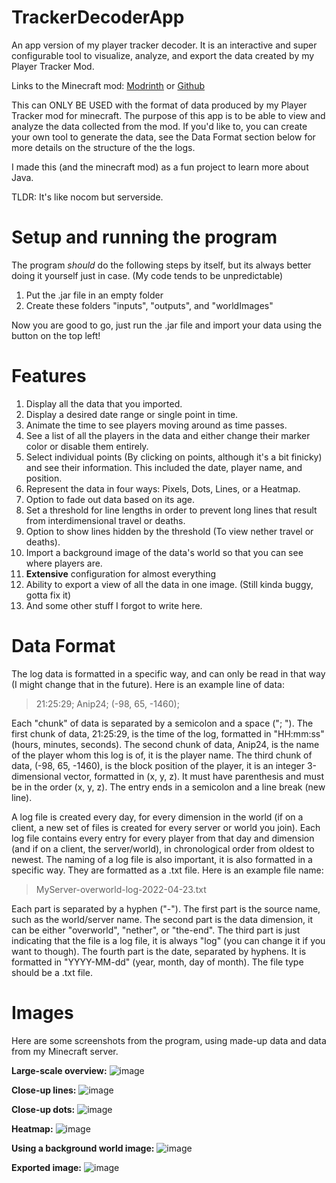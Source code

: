 # TrackerDecoderApp
An app version of my player tracker decoder. It is an interactive and super configurable tool to visualize, analyze, and export the data created by my Player Tracker Mod.

Links to the Minecraft mod:
[Modrinth](https://modrinth.com/mod/wat) or [Github](https://github.com/AIP21/WAT-mod)

This can ONLY BE USED with the format of data produced by my Player Tracker mod for minecraft. The purpose of this app is to be able to view and analyze the data collected from the mod.
If you'd like to, you can create your own tool to generate the data, see the Data Format section below for more details on the structure of the the logs.

I made this (and the minecraft mod) as a fun project to learn more about Java.

TLDR: It's like nocom but serverside.

# Setup and running the program
The program *should* do the following steps by itself, but its always better doing it yourself just in case. (My code tends to be unpredictable)
1. Put the .jar file in an empty folder
2. Create these folders "inputs", "outputs", and "worldImages"

Now you are good to go, just run the .jar file and import your data using the button on the top left!

# Features
1. Display all the data that you imported.
2. Display a desired date range or single point in time.
3. Animate the time to see players moving around as time passes.
4. See a list of all the players in the data and either change their marker color or disable them entirely.
5. Select individual points (By clicking on points, although it's a bit finicky) and see their information. This included the date, player name, and position.
6. Represent the data in four ways: Pixels, Dots, Lines, or a Heatmap.
7. Option to fade out data based on its age.
8. Set a threshold for line lengths in order to prevent long lines that result from interdimensional travel or deaths.
9. Option to show lines hidden by the threshold (To view nether travel or deaths).
11. Import a background image of the data's world so that you can see where players are.
12. **Extensive** configuration for almost everything
13. Ability to export a view of all the data in one image. (Still kinda buggy, gotta fix it)
14. And some other stuff I forgot to write here.

# Data Format
The log data is formatted in a specific way, and can only be read in that way (I might change that in the future). Here is an example line of data:
> 21:25:29; Anip24; (-98, 65, -1460);

Each "chunk" of data is separated by a semicolon and a space ("; ").
The first chunk of data, 21:25:29, is the time of the log, formatted in "HH:mm:ss" (hours, minutes, seconds).
The second chunk of data, Anip24, is the name of the player whom this log is of, it is the player name.
The third chunk of data, (-98, 65, -1460), is the block position of the player, it is an integer 3-dimensional vector, formatted in (x, y, z). It must have parenthesis and must be in the order (x, y, z).
The entry ends in a semicolon and a line break (new line).


A log file is created every day, for every dimension in the world (if on a client, a new set of files is created for every server or world you join). Each log file contains every entry for every player from that day and dimension (and if on a client, the server/world), in chronological order from oldest to newest.
The naming of a log file is also important, it is also formatted in a specific way. They are formatted as a .txt file. Here is an example file name:
> MyServer-overworld-log-2022-04-23.txt

Each part is separated by a hyphen ("-").
The first part is the source name, such as the world/server name.
The second part is the data dimension, it can be either "overworld", "nether", or "the-end".
The third part is just indicating that the file is a log file, it is always "log" (you can change it if you want to though).
The fourth part is the date, separated by hyphens. It is formatted in "YYYY-MM-dd" (year, month, day of month).
The file type should be a .txt file.

# Images
Here are some screenshots from the program, using made-up data and data from my Minecraft server.

**Large-scale overview:**
![image](https://user-images.githubusercontent.com/44927160/168449122-76f73826-857d-44f6-9839-eea1f9e24066.png)

**Close-up lines:**
![image](https://user-images.githubusercontent.com/44927160/168449136-b182f879-7db2-4e74-983b-37de249d4fad.png)

**Close-up dots:**
![image](https://user-images.githubusercontent.com/44927160/168450319-e88ecefb-bb34-4392-8ca2-c36ce918d4df.png)

**Heatmap:**
![image](https://user-images.githubusercontent.com/44927160/168449151-4151b751-c39a-48e8-b82d-cc6e78c7d8eb.png)

**Using a background world image:**
![image](https://user-images.githubusercontent.com/44927160/168450297-2415fe3d-f164-484f-827b-37ea82d28cd3.png)

**Exported image:**
![image](https://user-images.githubusercontent.com/44927160/168449213-2c6daaca-a47b-45af-bd96-4a779d8fa759.png)
